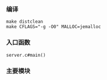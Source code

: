 ### 编译
```shell
make distclean
make CFLAGS="-g -O0" MALLOC=jemalloc
```

### 入口函数
```shell
server.c#main()
```

### 主要模块
